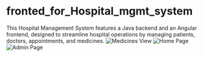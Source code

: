 # fronted_for_Hospital_mgmt_system
 This Hospital Management System features a Java backend and an Angular frontend, designed to streamline hospital operations by managing patients, doctors, appointments, and medicines.
 ![Medicines View](https://raw.githubusercontent.com/surajchavhan1999/fronted_for_Hospital_mgmt_system/11af5ad0e4f059607a93d8bcbabb4bfcb4c2944c/view-mediciene.png)
![Home Page](https://raw.githubusercontent.com/surajchavhan1999/fronted_for_Hospital_mgmt_system/11af5ad0e4f059607a93d8bcbabb4bfcb4c2944c/Home.png)
![Admin Page](https://raw.githubusercontent.com/surajchavhan1999/fronted_for_Hospital_mgmt_system/11af5ad0e4f059607a93d8bcbabb4bfcb4c2944c/Admin.png)


